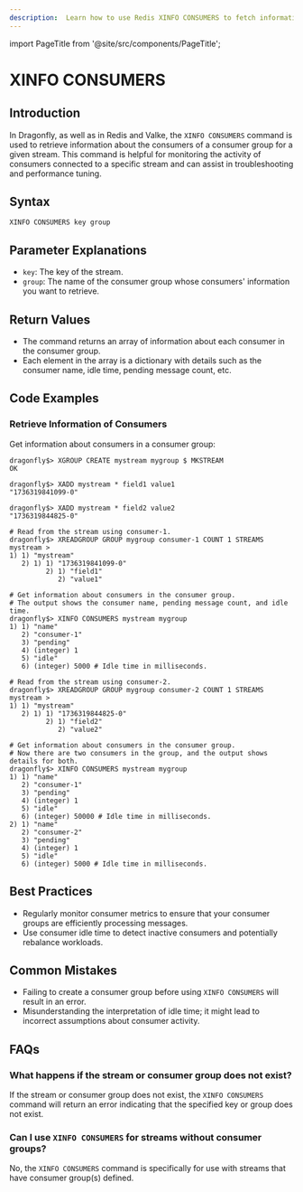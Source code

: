 ```yaml
---
description:  Learn how to use Redis XINFO CONSUMERS to fetch information about a stream's consumers.
---
```


import PageTitle from '@site/src/components/PageTitle';

# XINFO CONSUMERS

<PageTitle title="Redis XINFO CONSUMERS Command (Documentation) | Dragonfly" />

## Introduction

In Dragonfly, as well as in Redis and Valke, the `XINFO CONSUMERS` command is used to retrieve information about the consumers of a consumer group for a given stream.
This command is helpful for monitoring the activity of consumers connected to a specific stream and can assist in troubleshooting and performance tuning.

## Syntax

```shell
XINFO CONSUMERS key group
```

## Parameter Explanations

- `key`: The key of the stream.
- `group`: The name of the consumer group whose consumers' information you want to retrieve.

## Return Values

- The command returns an array of information about each consumer in the consumer group.
- Each element in the array is a dictionary with details such as the consumer name, idle time, pending message count, etc.

## Code Examples

### Retrieve Information of Consumers

Get information about consumers in a consumer group:

```shell
dragonfly$> XGROUP CREATE mystream mygroup $ MKSTREAM
OK

dragonfly$> XADD mystream * field1 value1
"1736319841099-0"

dragonfly$> XADD mystream * field2 value2
"1736319844825-0"

# Read from the stream using consumer-1.
dragonfly$> XREADGROUP GROUP mygroup consumer-1 COUNT 1 STREAMS mystream >
1) 1) "mystream"
   2) 1) 1) "1736319841099-0"
         2) 1) "field1"
            2) "value1"

# Get information about consumers in the consumer group.
# The output shows the consumer name, pending message count, and idle time.
dragonfly$> XINFO CONSUMERS mystream mygroup
1) 1) "name"
   2) "consumer-1"
   3) "pending"
   4) (integer) 1
   5) "idle"
   6) (integer) 5000 # Idle time in milliseconds.

# Read from the stream using consumer-2.
dragonfly$> XREADGROUP GROUP mygroup consumer-2 COUNT 1 STREAMS mystream >
1) 1) "mystream"
   2) 1) 1) "1736319844825-0"
         2) 1) "field2"
            2) "value2"

# Get information about consumers in the consumer group.
# Now there are two consumers in the group, and the output shows details for both.
dragonfly$> XINFO CONSUMERS mystream mygroup
1) 1) "name"
   2) "consumer-1"
   3) "pending"
   4) (integer) 1
   5) "idle"
   6) (integer) 50000 # Idle time in milliseconds.
2) 1) "name"
   2) "consumer-2"
   3) "pending"
   4) (integer) 1
   5) "idle"
   6) (integer) 5000 # Idle time in milliseconds.
```

## Best Practices

- Regularly monitor consumer metrics to ensure that your consumer groups are efficiently processing messages.
- Use consumer idle time to detect inactive consumers and potentially rebalance workloads.

## Common Mistakes

- Failing to create a consumer group before using `XINFO CONSUMERS` will result in an error.
- Misunderstanding the interpretation of idle time; it might lead to incorrect assumptions about consumer activity.

## FAQs

### What happens if the stream or consumer group does not exist?

If the stream or consumer group does not exist, the `XINFO CONSUMERS` command will return an error indicating that the specified key or group does not exist.

### Can I use `XINFO CONSUMERS` for streams without consumer groups?

No, the `XINFO CONSUMERS` command is specifically for use with streams that have consumer group(s) defined.
